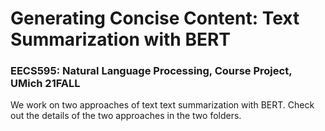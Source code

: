 # Generating Concise Content: Text Summarization with BERT
### EECS595: Natural Language Processing, Course Project, UMich 21FALL
We work on two approaches of text text summarization with BERT. Check out the details of the two approaches in the two folders.

